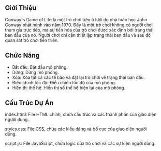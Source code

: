 Giới Thiệu
---
Conway's Game of Life là một trò chơi trên ô lưới do nhà toán học John Conway phát minh vào năm 1970. Đây là một trò chơi không có người chơi tham gia trực tiếp, mà sự tiến hóa của trò chơi được xác định bởi trạng thái ban đầu của nó. Người chơi chỉ cần thiết lập trạng thái ban đầu và sau đó quan sát trò chơi tiến triển.

Chức Năng
---
- Bắt đầu: Bắt đầu mô phỏng.
- Dừng: Dừng mô phỏng.
- Xóa: Xóa tất cả các tế bào và đặt lại trò chơi về trạng thái ban đầu.
- Điều chỉnh tốc độ: Điều chỉnh tốc độ của mô phỏng.
- Hiển thị thế hệ: Hiển thị số thế hệ hiện tại của mô phỏng.

Cấu Trúc Dự Án
---
index.html: File HTML chính, chứa cấu trúc và các thành phần của giao diện người dùng.

styles.css: File CSS, chứa các kiểu dáng và bố cục của giao diện người dùng.

script.js: File JavaScript, chứa logic của trò chơi và các sự kiện người dùng.
